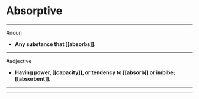 # Absorptive
---
#noun
- **Any substance that [[absorbs]].**
---
#adjective
- **Having power, [[capacity]], or tendency to [[absorb]] or imbibe; [[absorbent]].**
---
---
